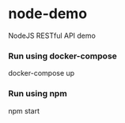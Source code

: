 # node-demo
NodeJS RESTful API demo

### Run using docker-compose
docker-compose up

### Run using npm
npm start

